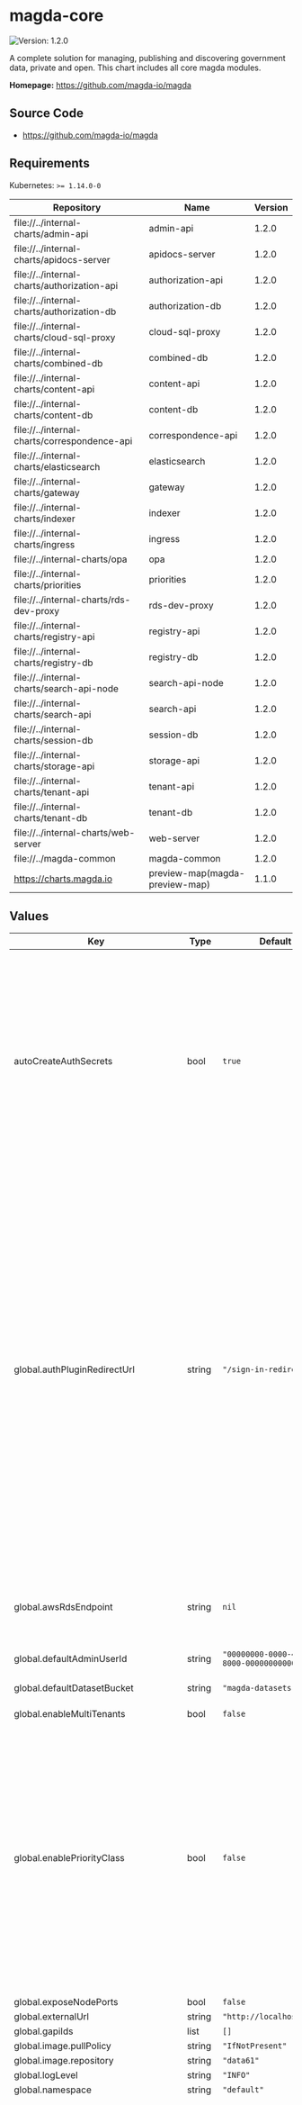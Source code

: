 # magda-core

![Version: 1.2.0](https://img.shields.io/badge/Version-1.2.0-informational?style=flat-square)

A complete solution for managing, publishing and discovering government data, private and open. This chart includes all core magda modules.

**Homepage:** <https://github.com/magda-io/magda>

## Source Code

* <https://github.com/magda-io/magda>

## Requirements

Kubernetes: `>= 1.14.0-0`

| Repository | Name | Version |
|------------|------|---------|
| file://../internal-charts/admin-api | admin-api | 1.2.0 |
| file://../internal-charts/apidocs-server | apidocs-server | 1.2.0 |
| file://../internal-charts/authorization-api | authorization-api | 1.2.0 |
| file://../internal-charts/authorization-db | authorization-db | 1.2.0 |
| file://../internal-charts/cloud-sql-proxy | cloud-sql-proxy | 1.2.0 |
| file://../internal-charts/combined-db | combined-db | 1.2.0 |
| file://../internal-charts/content-api | content-api | 1.2.0 |
| file://../internal-charts/content-db | content-db | 1.2.0 |
| file://../internal-charts/correspondence-api | correspondence-api | 1.2.0 |
| file://../internal-charts/elasticsearch | elasticsearch | 1.2.0 |
| file://../internal-charts/gateway | gateway | 1.2.0 |
| file://../internal-charts/indexer | indexer | 1.2.0 |
| file://../internal-charts/ingress | ingress | 1.2.0 |
| file://../internal-charts/opa | opa | 1.2.0 |
| file://../internal-charts/priorities | priorities | 1.2.0 |
| file://../internal-charts/rds-dev-proxy | rds-dev-proxy | 1.2.0 |
| file://../internal-charts/registry-api | registry-api | 1.2.0 |
| file://../internal-charts/registry-db | registry-db | 1.2.0 |
| file://../internal-charts/search-api-node | search-api-node | 1.2.0 |
| file://../internal-charts/search-api | search-api | 1.2.0 |
| file://../internal-charts/session-db | session-db | 1.2.0 |
| file://../internal-charts/storage-api | storage-api | 1.2.0 |
| file://../internal-charts/tenant-api | tenant-api | 1.2.0 |
| file://../internal-charts/tenant-db | tenant-db | 1.2.0 |
| file://../internal-charts/web-server | web-server | 1.2.0 |
| file://../magda-common | magda-common | 1.2.0 |
| https://charts.magda.io | preview-map(magda-preview-map) | 1.1.0 |

## Values

| Key | Type | Default | Description |
|-----|------|---------|-------------|
| autoCreateAuthSecrets | bool | `true` | Whether or not auto create a k8s secrets named `auth-secrets` that contains: <ul> <li> JWT secret, under key: `jwt-secret`. Used internally by Magda gateway to issue JWT token.</li> <li> Session secret, under key: `session-secret`. Used by Magda gateway for managing session data.</li> </ul> The auto generated secrets will be 32 chars (256bits) long. |
| global.authPluginRedirectUrl | string | `"/sign-in-redirect"` | the redirection url after the whole authentication process is completed. Authentication Plugins will use this value as default setting. The following query paramaters can be used to supply the authentication result: <ul> <li>result: (string) Compulsory. Possible value: "success" or "failure". </li> <li>errorMessage: (string) Optional. Text message to provide more information on the error to the user. </li> </ul> The default "/sign-in-redirect" url supports an additional `redirectTo` query parameter. If this parameter not presents, user will be redirected further (at frontend) to account page /account. Otherwise, user will redirected to the url sepcified by `redirectTo` query parameter. |
| global.awsRdsEndpoint | string | `nil` | AWS RDS DB instance access endpoint. e.g. xxxx.xxxx.ap-southeast-2.rds.amazonaws.com. Compulsory if `useAwsRdsDb` = true |
| global.defaultAdminUserId | string | `"00000000-0000-4000-8000-000000000000"` |  |
| global.defaultDatasetBucket | string | `"magda-datasets"` | The name of the bucket to store datasets in by default |
| global.enableMultiTenants | bool | `false` |  |
| global.enablePriorityClass | bool | `false` | whether enable magda priority class.  When `true`, Magda will create priorityClassName from "magda-10" to "magda-0" where "magda-10" indicates the highest priority.  At this moment, "magda-10" is only allocated to gateway. Please note: When you use in-k8s postgreSQL, you need to manually set the priority class for db instance to `magda-9`  as it currently has no priority class set by default.  Other components will be auto-assigned appropriate priority class when `enablePriorityClass` is on. |
| global.exposeNodePorts | bool | `false` |  |
| global.externalUrl | string | `"http://localhost:6100"` |  |
| global.gapiIds | list | `[]` |  |
| global.image.pullPolicy | string | `"IfNotPresent"` |  |
| global.image.repository | string | `"data61"` |  |
| global.logLevel | string | `"INFO"` |  |
| global.namespace | string | `"default"` |  |
| global.postgresql.autoCreateSecret | bool | `true` | When `true`, secret with name specified by `existingSecret` will be auto-created. When in-k8s PostgreSQL instance is used, the secret will be filled with auto-generated random password. Otherwise, the secret will only be auto created when "cloudsql-db-credentials" secret exist. And its content, for this case, will be copied from "cloudsql-db-credentials" secret, `password` field for backward compatibility purposes. Please note: when the secret (specified by `existingSecret`) exists, the auto-create feature will leave the password unchanged. |
| global.postgresql.existingSecret | string | `"db-main-account-secret"` | the secret that contains privileged PostgreSQL account password. The password will be loaded from key "postgresql-password" of the secret data. Previously (before v1.0.0), we used to load the password from "cloudsql-db-credentials" secret `password` field when use cloud provider DB services. Since v1.0.0, our helm chart can auto-create the secret and copy the content of "cloudsql-db-credentials" secret when: <ul>   <li> "autoCreateSecret" is set to true</li>   <li> "cloudsql-db-credentials" exists </li> </ul> for backward compatibility purposes. |
| global.postgresql.postgresqlUsername | string | `"postgres"` | PostgreSQL username For in-k8s PostgreSQL, a user account will be auto-created with superuser privileges when username is `postgres`. It's recommended use superuser `postgres` for both in-k8s PostgreSQL or cloud provider DB services (e.g. CloudSQL or AWS RDS). This user will only be used for DB schema migrators to cerate DB schema and restricted DB accounts that are used by Magda internal services to access DB. If you have to use a user account rather than `postgres`, the user account needs to have suffient permissions to run all DB migiration scripts ([e.g. here](https://github.com/magda-io/magda/tree/master/magda-migrator-registry-db/sql)). Note: Until the ticket #3126 is fixed, using a DB username rather than `postgres` will trigger an error when content DB migrate runs. |
| global.rollingUpdate.maxUnavailable | int | `0` |  |
| global.useAwsRdsDb | bool | `false` | whether to use AWS RDS DB config.  When this option is on, all other database type e.g. `useCombinedDb` & `useCloudSql` must be turned off. |
| global.useCloudSql | bool | `false` | whether to use Google Cloud SQL database.  When this option is on, all other database type e.g. `useCombinedDb` & `useAwsRdsDb` must be turned off. |
| global.useCombinedDb | bool | `true` |  |
| global.useInK8sDbInstance | object | `{"authorization-db":false,"content-db":false,"registry-db":false,"session-db":false,"tenant-db":false}` | When `useCombinedDb` = false, setting any key to true will create an in-k8s DB instance for the particular database. Please note: you must set `useCombinedDb` = false before set any of the field to `true`. Otherwise, all db requests will still be forwarded to the combined DB instance other than each individual database instance. |
| tags | object | see default value of each individual tag below. | (object) Control on/ off of each modules.  To turn on/off openfaas, please set value to `global.openfaas.enabled` |
| tags.admin-api | bool | `false` | turn on / off [admin-api](../internal-charts/admin-api/README.md) Part of default modules. Only need to set to `true` to manually turn on when `tags.all` is false. |
| tags.all | bool | `true` | Set to `true` to turn on all default modules.  When `tags.all` is `false`, a default module will only be turned off when the corresponding module tag is `false` as well.  Please note: since v1.0.0, correspondence-api is not part of default modules anymore.  |
| tags.apidocs-server | bool | `false` | turn on / off [apidocs-server](../internal-charts/apidocs-server/README.md) Part of default modules. Only need to set to `true` to manually turn on when `tags.all` is false. |
| tags.authorization-api | bool | `false` | turn on / off [authorization-api](../internal-charts/authorization-api/README.md) Part of default modules. Only need to set to `true` to manually turn on when `tags.all` is false. |
| tags.authorization-db | bool | `false` | turn on / off [authorization-db](../internal-charts/authorization-db/README.md) Part of default modules. Only need to set to `true` to manually turn on when `tags.all` is false. |
| tags.combined-db | bool | `false` | turn on / off [combined-db](../internal-charts/combined-db/README.md) Part of default modules. Only need to set to `true` to manually turn on when `tags.all` is false. |
| tags.content-api | bool | `false` | turn on / off [content-api](../internal-charts/content-api/README.md) Part of default modules. Only need to set to `true` to manually turn on when `tags.all` is false. |
| tags.content-db | bool | `false` | turn on / off [content-db](../internal-charts/content-db/README.md) |
| tags.correspondence-api | bool | `false` | turn on / off [content-db](../internal-charts/correspondence-api/README.md) |
| tags.elasticsearch | bool | `false` | turn on / off [elasticsearch](../internal-charts/elasticsearch/README.md) Part of default modules. Only need to set to `true` to manually turn on when `tags.all` is false. |
| tags.gateway | bool | `false` | turn on / off [gateway](../internal-charts/gateway/README.md) Part of default modules. Only need to set to `true` to manually turn on when `tags.all` is false. |
| tags.indexer | bool | `false` | turn on / off [indexer](../internal-charts/indexer/README.md) Part of default modules. Only need to set to `true` to manually turn on when `tags.all` is false. |
| tags.ingress | bool | `false` | turn on / off [ingress](../internal-charts/ingress/README.md) |
| tags.opa | bool | `false` | turn on / off [opa](../internal-charts/opa/README.md) Part of default modules. Only need to set to `true` to manually turn on when `tags.all` is false. |
| tags.preview-map | bool | `false` | turn on / off [preview-map](https://github.com/magda-io/magda-preview-map) Part of default modules. Only need to set to `true` to manually turn on when `tags.all` is false. |
| tags.priorities | bool | `true` | whether or not deploy Magda defined PriorityClass. Useful to schedule different payload on different nodes. |
| tags.rds-dev-proxy | bool | `false` | turn on / off [rds-dev-proxy](../internal-charts/rds-dev-proxy/README.md) It's only for acessing AWS RDS db for admin / testing purposes within the k8s cluster. |
| tags.registry-db | bool | `false` | turn on / off [registry-db](../internal-charts/registry-db/README.md) Part of default modules. Only need to set to `true` to manually turn on when `tags.all` is false. |
| tags.search-api | bool | `false` | turn on / off [search-api](../internal-charts/search-api/README.md) Part of default modules. Only need to set to `true` to manually turn on when `tags.all` is false. |
| tags.search-api-node | bool | `false` | turn on / off [search-api-node](../internal-charts/search-api-node/README.md) It's an experimental nodejs implementation of search-api. Should only be turned on for testing purposes. |
| tags.session-db | bool | `false` | turn on / off [session-db](../internal-charts/session-db/README.md) Part of default modules. Only need to set to `true` to manually turn on when `tags.all` is false. |
| tags.storage-api | bool | `false` | turn on / off [storage-api](../internal-charts/storage-api/README.md) Part of default modules. Only need to set to `true` to manually turn on when `tags.all` is false. |
| tags.tenant-api | bool | `false` | turn on / off [tenant-api](../internal-charts/tenant-api/README.md) Part of default modules. Only need to set to `true` to manually turn on when `tags.all` is false. |
| tags.tenant-db | bool | `false` | turn on / off [tenant-db](../internal-charts/tenant-db/README.md) Part of default modules. Only need to set to `true` to manually turn on when `tags.all` is false. |
| tags.web-server | bool | `false` | turn on / off [web-server](../internal-charts/web-server/README.md) Part of default modules. Only need to set to `true` to manually turn on when `tags.all` is false. |

